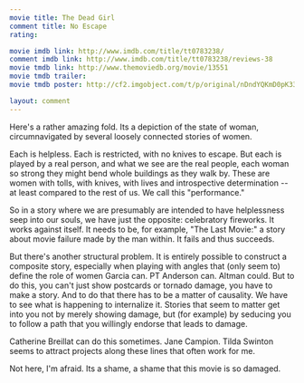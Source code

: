 ```yaml
---
movie title: The Dead Girl
comment title: No Escape
rating: 

movie imdb link: http://www.imdb.com/title/tt0783238/
comment imdb link: http://www.imdb.com/title/tt0783238/reviews-38
movie tmdb link: http://www.themoviedb.org/movie/13551
movie tmdb trailer: 
movie tmdb poster: http://cf2.imgobject.com/t/p/original/nDndYQKmD0pK33al6VI1wDyMxvb.jpg

layout: comment
---
```


Here's a rather amazing fold. Its a depiction of the state of woman, circumnavigated by several loosely connected stories of women.

Each is helpless. Each is restricted, with no knives to escape. But each is played by a real person, and what we see are the real people, each woman so strong they might bend whole buildings as they walk by. These are women with tolls, with knives, with lives and introspective determination -- at least compared to the rest of us. We call this "performance."

So in a story where we are presumably are intended to have helplessness seep into our souls, we have just the opposite: celebratory fireworks. It works against itself. It needs to be, for example, "The Last Movie:" a story about movie failure made by the man within. It fails and thus succeeds.

But there's another structural problem. It is entirely possible to construct a composite story, especially when playing with angles that (only seem to) define the role of women Garcia can. PT Anderson can. Altman could. But to do this, you can't just show postcards or tornado damage, you have to make a story. And to do that there has to be a matter of causality. We have to see what is happening to internalize it. Stories that seem to matter get into you not by merely showing damage, but (for example) by seducing you to follow a path that you willingly endorse that leads to damage.

Catherine Breillat can do this sometimes. Jane Campion. Tilda Swinton seems to attract projects along these lines that often work for me.

Not here, I'm afraid. Its a shame, a shame that this movie is so damaged.